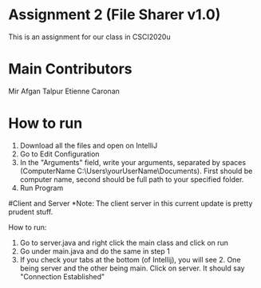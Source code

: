 # Assignment 2 (File Sharer v1.0)
This is an assignment for our class in CSCI2020u

# Main Contributors
Mir Afgan Talpur
Etienne Caronan

# How to run
1. Download all the files and open on IntelliJ
2. Go to Edit Configuration
3. In the "Arguments" field, write your arguments, separated by spaces (ComputerName C:\Users\yourUserName\Documents). First should be computer name, second should be full path to your specified folder.
4. Run Program

#Client and Server
*Note: The client server in this current update is pretty prudent stuff.

How to run:
1. Go to server.java and right click the main class and click on run
2. Go under main.java and do the same in step 1
3. If you check your tabs at the bottom (of Intellij), you will see 2. One being server and the other being main. 
Click on server. It should say "Connection Established"

